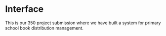 # Interface
 This is our 350 project submission where we have built a system for primary school book distribution management.
